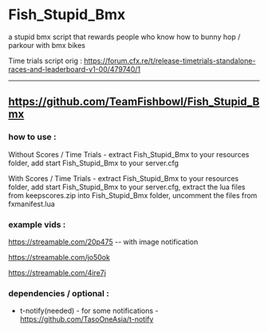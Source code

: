 # Fish_Stupid_Bmx

a stupid bmx script that rewards people who know how to bunny hop / parkour with bmx bikes

Time trials script orig : https://forum.cfx.re/t/release-timetrials-standalone-races-and-leaderboard-v1-00/479740/1

----------------------------
https://github.com/TeamFishbowl/Fish_Stupid_Bmx
----------------------------

### how to use : 

Without Scores / Time Trials - 
extract Fish_Stupid_Bmx to your resources folder, add start Fish_Stupid_Bmx to your server.cfg

With Scores / Time Trials - 
extract Fish_Stupid_Bmx to your resources folder, add start Fish_Stupid_Bmx to your server.cfg, extract the lua files from keepscores.zip into Fish_Stupid_Bmx folder, uncomment the files from fxmanifest.lua

### example vids : 

https://streamable.com/20p475 -- with image notification

https://streamable.com/jo50ok

https://streamable.com/4ire7j


### dependencies / optional :

* t-notify(needed) - for some notifications - https://github.com/TasoOneAsia/t-notify






